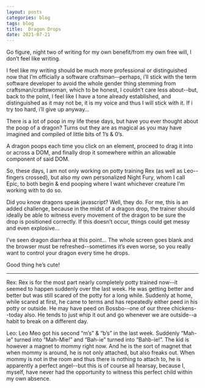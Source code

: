 ```yaml
---
layout: posts  
categories: blog  
tags: blog  
title:  Dragon Drops
date: 2021-07-21
---
```


Go figure, night two of writing for my own benefit/from my own free will, I don’t feel like writing.

I feel like my writing should be much more professional or distinguished now that I’m officially a software craftsman--perhaps, i’ll stick with the term software developer to avoid the whole gender thing stemming from craftsman/craftswoman, which to be honest, I couldn’t care less about--but, back to the point, I feel like I have a tone already established, and distinguished as it may not be, it is my voice and thus I will stick with it.  If i try too hard, i’ll give up anyway…

There is a lot of poop in my life these days, but have you ever thought about the poop of a dragon?  Turns out they are as magical as you may have imagined and compiled of little bits of 1’s & 0’s.

A dragon poops each time you click on an element, proceed to drag it into or across a DOM, and finally drop it somewhere within an allowable component of said DOM.

So, these days, I am not only working on potty training Rex (as well as Leo--fingers crossed), but also my own personalized Night Fury, whom I call Epic, to both begin & end pooping where I want whichever creature I’m working with to do so.

Did you know dragons speak javascript?  Well, they do.  For me, this is an added challenge, because in the midst of a dragon drop, the trainer should ideally be able to witness every movement of the dragon to be sure the drop is positioned correctly.  If this doesn’t occur, things could get messy and even explosive…

I’ve seen dragon diarrhea at this point…  The whole screen goes blank and the browser must be refreshed--sometimes it’s even worse, so you really want to control your dragon every time he drops.

Good thing he’s cute!

---

Rex:
Rex is for the most part nearly completely potty trained now--it seemed to happen suddenly over the last week.  He was getting better and better but was still scared of the potty for a long while.  Suddenly at home, while scared at first, he came to terms and has repeatedly either peed in his potty or outside.  He may have peed on Bossbo--one of our three chickens--today also.  He tends to just whip it out and go whenever we are outside--a habit to break on a different day.

Leo:
Leo Meo got his second “m’s” & “b’s” in the last week.  Suddenly “Mah-ie” turned into “Mah-Mie!” and “Bah-ie” turned into “Bahb-ie!”.  The kid is however a magnet to mommy right now.  And he is the sort of magnet that when mommy is around, he is not only attached, but also freaks out.  When mommy is not in the room and thus there is nothing to attach to, he is apparently a perfect angel--but this is of course all hearsay, because I, myself, have never had the opportunity to witness this perfect child within my own absence.  
